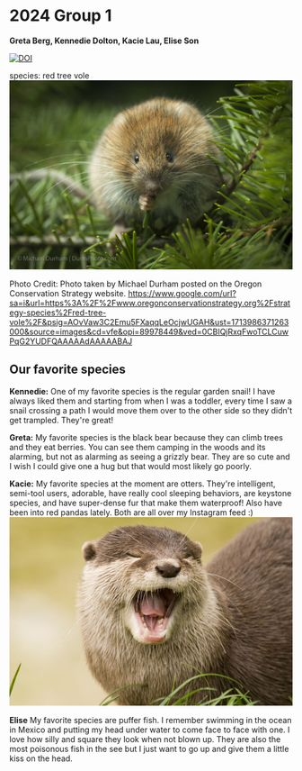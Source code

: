 # 2024 Group 1

**Greta Berg, Kennedie Dolton, Kacie Lau, Elise Son**

[![DOI](https://zenodo.org/badge/753713754.svg)](https://zenodo.org/doi/10.5281/zenodo.11051253)


species: red tree vole
![Red-Tree-Vole](Images/Red-Tree-Vole.jpg)

Photo Credit: Photo taken by Michael Durham posted on the Oregon Conservation Strategy website.
https://www.google.com/url?sa=i&url=https%3A%2F%2Fwww.oregonconservationstrategy.org%2Fstrategy-species%2Fred-tree-vole%2F&psig=AOvVaw3C2Emu5FXaqqLeOcjwUGAH&ust=1713986371263000&source=images&cd=vfe&opi=89978449&ved=0CBIQjRxqFwoTCLCuwPqG2YUDFQAAAAAdAAAAABAJ

## Our favorite species

**Kennedie:** One of my favorite species is the regular garden snail! I have always liked them and starting from when I was a toddler, every time I saw a snail crossing a path I would move them over to the other side so they didn't get trampled. They're great!

**Greta:** My favorite species is the black bear because they can climb trees and they eat berries. You can see them camping in the woods and its alarming, but not as alarming as seeing a grizzly bear. They are so cute and I wish I could give one a hug but that would most likely go poorly.


**Kacie:** My favorite species at the moment are otters. They're intelligent, semi-tool users, adorable, have really cool sleeping behaviors, are keystone species, and have super-dense fur that make them waterproof! Also have been into red pandas lately. Both are all over my Instagram feed :)
![Otter](Images/otter.jpg)


**Elise** My favorite species are puffer fish. I remember swimming in the ocean in Mexico and putting my head under water to come face to face with one. I love how silly and square they look when not blown up. They are also the most poisonous fish in the see but I just want to go up and give them a little kiss on the head.
